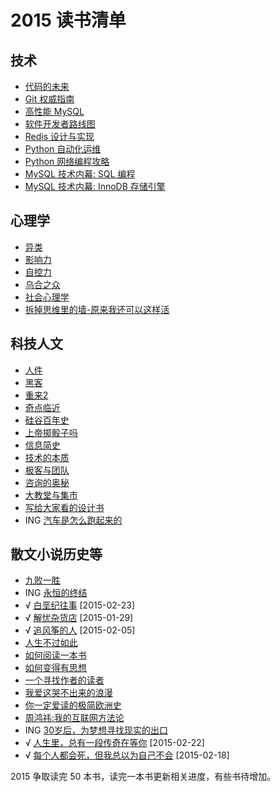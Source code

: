 # 2015 读书清单

## 技术

* [代码的未来](http://book.douban.com/subject/24536403/)
* [Git 权威指南](http://book.douban.com/subject/6526452/)
* [高性能 MySQL](http://book.douban.com/subject/23008813/)
* [软件开发者路线图](http://book.douban.com/subject/4924164/)
* [Redis 设计与实现](http://book.douban.com/subject/25900156/)
* [Python 自动化运维](http://book.douban.com/subject/26258735/)
* [Python 网络编程攻略](http://book.douban.com/subject/26230343/)
* [MySQL 技术内幕: SQL 编程](http://book.douban.com/subject/10569620/)
* [MySQL 技术内幕: InnoDB 存储引擎](http://book.douban.com/subject/24708143/)

## 心理学

* [异类](http://book.douban.com/subject/25863621/)
* [影响力](http://book.douban.com/subject/1786387/)
* [自控力](http://book.douban.com/subject/10786473/)
* [乌合之众](http://book.douban.com/subject/2256351/)
* [社会心理学](http://book.douban.com/subject/1476651/)
* [拆掉思维里的墙-原来我还可以这样活](http://book.douban.com/subject/4953695/)

## 科技人文

* [人件](http://book.douban.com/subject/1108725/)
* [黑客](http://book.douban.com/subject/6860890/)
* [重来2](http://book.douban.com/subject/25861795/)
* [奇点临近](http://book.douban.com/subject/6855803/)
* [硅谷百年史](http://book.douban.com/subject/25857804/)
* [上帝掷骰子吗](http://book.douban.com/subject/1467022/)
* [信息简史](http://book.douban.com/subject/25752043/)
* [技术的本质](http://book.douban.com/subject/25846075/)
* [极客与团队](http://book.douban.com/subject/21372237/)
* [咨询的奥秘](http://book.douban.com/subject/25785829/)
* [大教堂与集市](http://book.douban.com/subject/25881855/)
* [写给大家看的设计书](http://book.douban.com/subject/3323633/)
* ING [汽车是怎么跑起来的](http://book.douban.com/subject/25761310/)

## 散文小说历史等

* [九败一胜](http://book.douban.com/subject/25975454/)
* ING [永恒的终结](http://book.douban.com/subject/25829693/)
* √ [白垩纪往事](http://book.douban.com/subject/4832901/) [2015-02-23]
* √ [解忧杂货店](http://book.douban.com/subject/25862578/) [2015-01-29]
* √ [追风筝的人](http://book.douban.com/subject/1770782/) [2015-02-05]
* [人生不过如此](http://book.douban.com/subject/1987453/)
* [如何阅读一本书](http://book.douban.com/subject/1013208/)
* [如何变得有思想](http://book.douban.com/subject/26268552/)
* [一个寻找作者的读者](http://www.ituring.com.cn/book/1432)
* [我爱这哭不出来的浪漫](http://book.douban.com/subject/25913058/)
* [你一定爱读的极简欧洲史](http://book.douban.com/subject/5366248/)
* [周鸿祎:我的互联网方法论](http://book.douban.com/subject/25928983/)
* ING [30岁后，为梦想寻找现实的出口](http://book.douban.com/subject/25974698/)
* √ [人生里，总有一段传奇在等你](http://book.douban.com/subject/26257660/) [2015-02-22]
* √ [每个人都会死，但我总以为自己不会](http://book.douban.com/subject/25718139/) [2015-02-18]

2015 争取读完 50 本书，读完一本书更新相关进度，有些书待增加。
